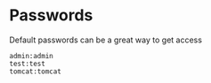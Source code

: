 # Passwords

Default passwords can be a great way to get access

```
admin:admin
test:test
tomcat:tomcat
```